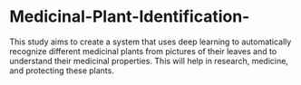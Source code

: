 # Medicinal-Plant-Identification-
This study aims to create a system that uses deep learning to automatically recognize different medicinal plants from pictures of their leaves and to understand their medicinal properties. This will help in research, medicine, and protecting these plants.
